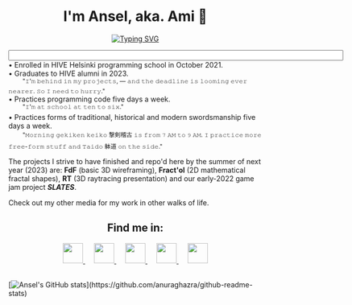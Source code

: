 <!-- well, i doubt no one's ever finding this message ☕
--> 
<div align="center">
<h1 align="center">I'm Ansel, aka. Ami 🌱</h1>
<a href="https://git.io/typing-svg"><img src="https://readme-typing-svg.herokuapp.com?font=Cormoront&pause=1000&color=F9BC2F&width=520&lines=A+fencing+instructor+turned+software+dev.;A+programmer+by+day%2C+a+swordsman+by+night.;See+my+portfolio+and+more+at+anselnettl.es" alt="Typing SVG" /></a>

<div align="left"><p><input size="80">
• Enrolled in HIVE Helsinki programming school in October 2021.<br>
• Graduates to HIVE alumni in 2023.<br>
&emsp;&emsp;<sup>"𝙸'𝚖 𝚋𝚎𝚑𝚒𝚗𝚍 𝚒𝚗 𝚖𝚢 𝚙𝚛𝚘𝚓𝚎𝚌𝚝𝚜, — 𝚊𝚗𝚍 𝚝𝚑𝚎 𝚍𝚎𝚊𝚍𝚕𝚒𝚗𝚎 𝚒𝚜 𝚕𝚘𝚘𝚖𝚒𝚗𝚐 𝚎𝚟𝚎𝚛 𝚗𝚎𝚊𝚛𝚎𝚛. 𝚂𝚘 𝙸 𝚗𝚎𝚎𝚍 𝚝𝚘 𝚑𝚞𝚛𝚛𝚢."</sup><br>
• Practices programming code five days a week.<br>
&emsp;&emsp;<sup>"𝙸'𝚖 𝚊𝚝 𝚜𝚌𝚑𝚘𝚘𝚕 𝚊𝚝 𝚝𝚎𝚗 𝚝𝚘 𝚜𝚒𝚡."</sup><br>
• Practices forms of traditional, historical and modern swordsmanship five days a week.<br>
&emsp;&emsp;<sup>"𝙼𝚘𝚛𝚗𝚒𝚗𝚐 𝚐𝚎𝚔𝚒𝚔𝚎𝚗 𝚔𝚎𝚒𝚔𝚘 撃剣稽古 𝚒𝚜 𝚏𝚛𝚘𝚖 𝟽 𝙰𝙼 𝚝𝚘 𝟿 𝙰𝙼.  𝙸 𝚙𝚛𝚊𝚌𝚝𝚒𝚌𝚎 𝚖𝚘𝚛𝚎 𝚏𝚛𝚎𝚎-𝚏𝚘𝚛𝚖 𝚜𝚝𝚞𝚏𝚏 𝚊𝚗𝚍 𝚃𝚊𝚒𝚍𝚘 躰道 𝚘𝚗 𝚝𝚑𝚎 𝚜𝚒𝚍𝚎."</sup><br></input></p>

The projects I strive to have finished and repo'd here by the summer of next year (2023) are: 
<b>FdF</b> (basic 3D wireframing), <b>Fract'ol</b> (2D mathematical fractal shapes), <b>RT</b> (3D raytracing presentation) and our early-2022 game jam project <i><b>SLATES</b></i>.<br>

Check out my other media for my work in other walks of life.

<div align="center">  
<h2>Find me in:</h2>
<a href="https://www.linkedin.com/in/anselnettles/">
<img src="https://cdn-icons-png.flaticon.com/512/1384/1384171.png" height="40px" width="40px"/>
  </a>&emsp;
  <a href="https://www.twitter.com/anselnettles">
<img src="https://cdn-icons-png.flaticon.com/512/1384/1384174.png" height="40px" width="40px"/>
  </a>&emsp;
  <a href="https://www.instagram.com/ansel.nettles">
<img src="https://cdn-icons-png.flaticon.com/512/1384/1384172.png" height="40px" width="40px"/>
  </a>&emsp;
<a href="mailto:aviholai@student.hive.fi">
<img src="https://cdn-icons-png.flaticon.com/512/747/747828.png" height="40px" width="40px"/>
  </a>&emsp;
  <a href="http://anselnettl.es">
<img src="https://cdn-icons-png.flaticon.com/512/7166/7166224.png" height="40px" width="40px"/>
</a>
</div>
<br>

[![Ansel's GitHub stats](https://github-readme-stats.vercel.app/api?username=anselnettles&count_private=true&show_icons=true&theme=gruvbox&bg_color=0d1117&hide_border=TRUE&include_all_commits&hide=contribs&custom_title=Stats:)](https://github.com/anuraghazra/github-readme-stats)
